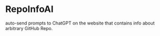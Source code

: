# RepoInfoAI
auto-send prompts to ChatGPT on the website that contains info about arbitrary GitHub Repo.
